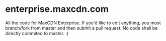 enterprise.maxcdn.com
=====================

All the code for MaxCDN Enterprise. If you'd like to edit anything, you must branch/fork from master and then submit a pull request. No code shall be directly commited to master. :)
